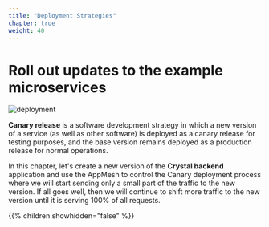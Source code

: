 ```yaml
---
title: "Deployment Strategies"
chapter: true
weight: 40
---
```


# Roll out updates to the example microservices

![deployment](/images/app_mesh_architecture/AppMeshWorkshopCloudMap.png)

**Canary release** is a software development strategy in which a new version of a service (as well as other software) is deployed as a canary release for testing purposes, and the base version remains deployed as a production release for normal operations.

In this chapter, let's create a new version of the **Crystal backend** application and use the AppMesh to control the Canary deployment process where we will start sending only a small part of the traffic to the new version. If all goes well, then we will continue to shift more traffic to the new version until it is serving 100% of all requests.



{{% children showhidden="false" %}}
